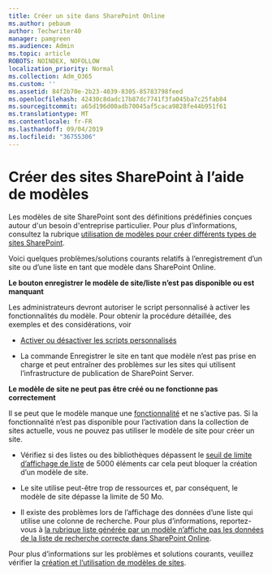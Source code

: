 ```yaml
---
title: Créer un site dans SharePoint Online
ms.author: pebaum
author: Techwriter40
manager: pamgreen
ms.audience: Admin
ms.topic: article
ROBOTS: NOINDEX, NOFOLLOW
localization_priority: Normal
ms.collection: Adm_O365
ms.custom: ''
ms.assetid: 84f2b70e-2b23-4039-8305-85783798feed
ms.openlocfilehash: 42430c8dadc17b87dc7741f3fa045ba7c25fab84
ms.sourcegitcommit: a65d196d00adb70045af5caca9828fe44b951f61
ms.translationtype: MT
ms.contentlocale: fr-FR
ms.lasthandoff: 09/04/2019
ms.locfileid: "36755306"
---
```

# <a name="create-sharepoint-sites-using-templates"></a>Créer des sites SharePoint à l’aide de modèles

Les modèles de site SharePoint sont des définitions prédéfinies conçues autour d'un besoin d'entreprise particulier. Pour plus d’informations, consultez la rubrique [utilisation de modèles pour créer différents types de sites SharePoint](https://support.office.com/article/using-templates-to-create-different-kinds-of-sharepoint-sites-449eccec-ff99-4cf3-b62e-dcfee37e8da4).

Voici quelques problèmes/solutions courants relatifs à l’enregistrement d’un site ou d’une liste en tant que modèle dans SharePoint Online. 

**Le bouton enregistrer le modèle de site/liste n’est pas disponible ou est manquant**

Les administrateurs devront autoriser le script personnalisé à activer les fonctionnalités du modèle. Pour obtenir la procédure détaillée, des exemples et des considérations, voir 

- [Activer ou désactiver les scripts personnalisés](https://docs.microsoft.com/sharepoint/allow-or-prevent-custom-script)

- La commande Enregistrer le site en tant que modèle n’est pas prise en charge et peut entraîner des problèmes sur les sites qui utilisent l’infrastructure de publication de SharePoint Server.

**Le modèle de site ne peut pas être créé ou ne fonctionne pas correctement**

Il se peut que le modèle manque une [fonctionnalité](https://social.technet.microsoft.com/wiki/contents/articles/14423.sharepoint-2013-existing-features-guid.aspx) et ne s’active pas. Si la fonctionnalité n’est pas disponible pour l’activation dans la collection de sites actuelle, vous ne pouvez pas utiliser le modèle de site pour créer un site.

- Vérifiez si des listes ou des bibliothèques dépassent le [seuil de limite d’affichage de liste](https://support.office.com/article/Manage-large-lists-and-libraries-in-SharePoint-B8588DAE-9387-48C2-9248-C24122F07C59) de 5000 éléments car cela peut bloquer la création d’un modèle de site.

- Le site utilise peut-être trop de ressources et, par conséquent, le modèle de site dépasse la limite de 50 Mo.


- Il existe des problèmes lors de l’affichage des données d’une liste qui utilise une colonne de recherche. Pour plus d’informations, reportez-vous à [la rubrique liste générée par un modèle n’affiche pas les données de la liste de recherche correcte dans SharePoint Online](https://docs.microsoft.com/sharepoint/support/lists-and-libraries/template-generated-list-incorrect-data).

Pour plus d’informations sur les problèmes et solutions courants, veuillez vérifier la [création et l’utilisation de modèles de sites](https://support.office.com/article/Create-and-use-site-templates-60371B0F-00E0-4C49-A844-34759EBDD989).



